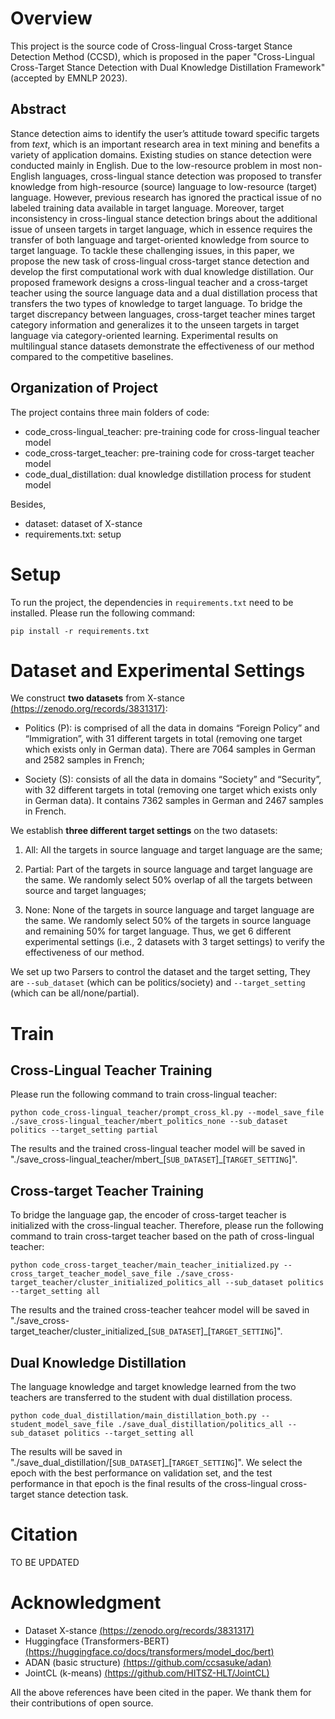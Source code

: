 
# Overview 
This project is the source code of Cross-lingual Cross-target Stance Detection Method (CCSD), which is proposed in the paper "Cross-Lingual Cross-Target Stance Detection with Dual Knowledge Distillation Framework" (accepted by EMNLP 2023).

## Abstract 
Stance detection aims to identify the user’s attitude toward specific targets from *text*, which is an important research area in text mining and benefits a variety of application domains. Existing studies on stance detection were conducted mainly in English. Due to the low-resource problem in most non-English languages, cross-lingual stance detection was proposed to transfer knowledge from high-resource (source) language to low-resource (target) language. However, previous research has ignored the practical issue of no labeled training data available in target language. Moreover, target inconsistency in cross-lingual stance detection brings about the additional issue of unseen targets in target language, which in essence requires the transfer of both language and target-oriented knowledge from source to target language. To tackle these challenging issues, in this paper, we propose the new task of cross-lingual cross-target stance detection and develop the first computational work with dual knowledge distillation. Our proposed framework designs a cross-lingual teacher and a cross-target teacher using the source language data and a dual distillation process that transfers the two types of knowledge to target language. To bridge the target discrepancy between languages, cross-target teacher mines target category information and generalizes it to the unseen targets in target language via category-oriented learning. Experimental results on multilingual stance datasets demonstrate the effectiveness of our method compared to the competitive baselines.

## Organization of Project

The project contains three main folders of code:
- code_cross-lingual_teacher: pre-training code for cross-lingual teacher model 
- code_cross-target_teacher: pre-training code for cross-target teacher model 
- code_dual_distillation: dual knowledge distillation process for student model 

Besides,
- dataset: dataset of X-stance
- requirements.txt: setup



# Setup 

To run the project, the dependencies in ```requirements.txt``` need to be installed. Please run the following command: 
```
pip install -r requirements.txt 
```

# Dataset and Experimental Settings 

We construct **two datasets** from X-stance [(https://zenodo.org/records/3831317)](https://zenodo.org/records/3831317):
- Politics (P): is comprised of all the data in domains “Foreign Policy” and “Immigration”, with 31 different targets in total (removing one target which exists only in German data). There are 7064 samples in German and 2582 samples in French; 

- Society (S): consists of all the data in domains “Society” and “Security”, with 32 different targets in total (removing one target which exists only in German data). It contains 7362 samples in German and 2467 samples in French.

We establish **three different target settings** on the two datasets:
1. All: All the targets in source language and target language are the same; 

2. Partial: Part of the targets in source language and target language are the same. We randomly select 50% overlap of all the targets between source and target languages; 

3. None: None of the targets in source language and target language are the same. We randomly select 50% of the targets in source language and remaining 50% for target language. Thus, we get 6 different experimental settings (i.e., 2 datasets with 3 target settings) to verify the effectiveness of our method.

We set up two Parsers to control the dataset and the target setting, They are ```--sub_dataset``` (which can be politics/society) and ```--target_setting``` (which can be all/none/partial).

# Train 

## Cross-Lingual Teacher Training
Please run the following command to train cross-lingual teacher: 

```shell
python code_cross-lingual_teacher/prompt_cross_kl.py --model_save_file ./save_cross-lingual_teacher/mbert_politics_none --sub_dataset politics --target_setting partial
```

The results and the trained cross-lingual teacher model will be saved in "./save_cross-lingual_teacher/mbert_[```SUB_DATASET```]_[```TARGET_SETTING```]".


## Cross-target Teacher Training 

To bridge the language gap, the encoder of cross-target teacher is initialized with the cross-lingual teacher. Therefore, please run the following command to train cross-target teacher based on the path of cross-lingual teacher:

```shell
python code_cross-target_teacher/main_teacher_initialized.py --cross_target_teacher_model_save_file ./save_cross-target_teacher/cluster_initialized_politics_all --sub_dataset politics --target_setting all
```

The results and the trained cross-teacher teahcer model will be saved in "./save_cross-target_teacher/cluster_initialized_[```SUB_DATASET```]_[```TARGET_SETTING```]".


## Dual Knowledge Distillation 


The language knowledge and target knowledge learned from the two teachers are transferred to the student with dual distillation process. 

```shell
python code_dual_distillation/main_distillation_both.py --student_model_save_file ./save_dual_distillation/politics_all --sub_dataset politics --target_setting all
```

The results will be saved in "./save_dual_distillation/[```SUB_DATASET```]_[```TARGET_SETTING```]". We select the epoch with the best performance on validation set, and the test performance in that epoch is the final results of the cross-lingual cross-target stance detection task. 



# Citation

TO BE UPDATED


# Acknowledgment 

- Dataset X-stance [(https://zenodo.org/records/3831317)](https://zenodo.org/records/3831317)
- Huggingface (Transformers-BERT) [(https://huggingface.co/docs/transformers/model_doc/bert)](https://huggingface.co/docs/transformers/model_doc/bert)
- ADAN (basic structure) [(https://github.com/ccsasuke/adan)](https://github.com/ccsasuke/adan)
- JointCL (k-means) [(https://github.com/HITSZ-HLT/JointCL)](https://github.com/HITSZ-HLT/JointCL)

All the above references have been cited in the paper. We thank them for their contributions of open source.






